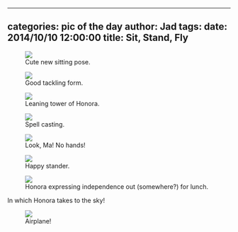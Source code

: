 
---
categories: pic of the day
author: Jad
tags: 
date: 2014/10/10 12:00:00
title: Sit, Stand, Fly
---

<figure>
<img src="/img/2014/10/10/img_20141010163915_medium.jpg" />
<figcaption>Cute new sitting pose.</figcaption>
</figure>

<figure>
<img src="/img/2014/10/10/img_9164_medium.jpg" />
<figcaption>Good tackling form.</figcaption>
</figure>
<figure>
<img src="/img/2014/10/10/img_9145_medium.jpg" />
<figcaption>Leaning tower of Honora.</figcaption>
</figure>

<figure>
<img src="/img/2014/10/10/img_9158_medium.jpg" />
<figcaption>Spell casting.</figcaption>
</figure>

<figure>
<img src="/img/2014/10/10/img_9151_medium.jpg" />
<figcaption>Look, Ma!  No hands!</figcaption>
</figure>

<figure>
<img src="/img/2014/10/10/img_9166_medium.jpg" />
<figcaption>Happy stander.</figcaption>
</figure>

<figure>
<img src="/img/2014/10/10/img_20141010160023_medium.jpg" />
<figcaption>Honora expressing independence out (somewhere?) for lunch.</figcaption>
</figure>

<p>In which Honora takes to the sky!</p>
<figure>
<img src="/img/2014/10/10/img_20141010164155_medium.jpg" />
<figcaption>Airplane!</figcaption>
</figure>
